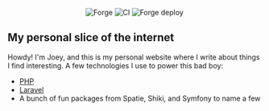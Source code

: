 <p align="center">
<img src="https://img.shields.io/endpoint?url=https%3A%2F%2Fforge.laravel.com%2Fsite-badges%2F7bf35f99-5450-4ebf-924f-54790a60f0ac%3Fdate%3D1%26commit%3D1&style=flat" alt="Forge">
<img src="https://github.com/JoeyMckenzie/joeymckenzie.tech/actions/workflows/ci.yml/badge.svg" alt="CI">
<img src="https://github.com/JoeyMckenzie/joeymckenzie.tech/actions/workflows/deploy.yml/badge.svg" alt="Forge deploy">
</p>

## My personal slice of the internet

Howdy! I'm Joey, and this is my personal website where I write about things I find interesting. A few technologies
I use to power this bad boy:

-   [PHP](https://php.net)
-   [Laravel](https://laravel.com)
-   A bunch of fun packages from Spatie, Shiki, and Symfony to name a few
